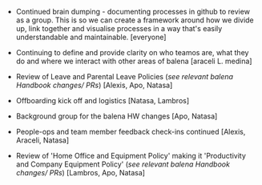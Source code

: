 - Continued brain dumping - documenting processes in github to review as a group. This is so we can create a framework around how we divide up, link together and visualise processes in a way that's easily understandable and maintainable. [everyone]

- Continuing to define and provide clarity on who teamos are, what they do and where we interact with other areas of balena [araceli L. medina]

- Review of Leave and Parental Leave Policies (*see relevant balena Handbook changes/ PRs*) [Alexis, Apo, Natasa]

- Offboarding kick off and logistics [Natasa, Lambros]

- Background group for the balena HW changes [Apo, Natasa]

- People-ops and team member feedback check-ins continued [Alexis, Araceli, Natasa]

- Review of 'Home Office and Equipment Policy' making it 'Productivity and Company Equipment Policy' (*see relevant balena Handbook changes/ PRs*) [Lambros, Apo, Natasa]
